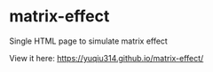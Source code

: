 # matrix-effect
Single HTML page to simulate matrix effect

View it here: https://yuqiu314.github.io/matrix-effect/
